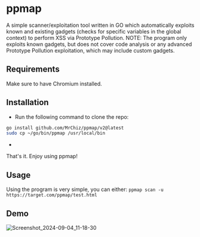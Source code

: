 # ppmap
A simple scanner/exploitation tool written in GO which automatically exploits known and existing gadgets (checks for specific variables in the global context) to perform XSS via Prototype Pollution. NOTE: The program only exploits known gadgets, but does not cover code analysis or any advanced Prototype Pollution exploitation, which may include custom gadgets.

## Requirements
Make sure to have Chromium installed.

## Installation
- Run the following command to clone the repo: 
 ```bash
go install github.com/MrChiz/ppmap/v2@latest
sudo cp ~/go/bin/ppmap /usr/local/bin
 ```
 - 
That's it. Enjoy using ppmap!

## Usage

Using the program is very simple, you can either:
```ppmap scan -u https://target.com/ppmap/test.html```

## Demo

![Screenshot_2024-09-04_11-18-30](https://github.com/user-attachments/assets/da8f540c-ea68-4378-b40c-7469e0fe3b37)

